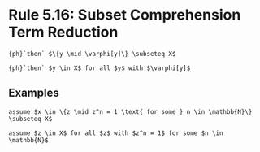 Rule 5.16: Subset Comprehension Term Reduction
==============================================


```{rewrite-rule}
{ph}`then` $\{y \mid \varphi[y]\} \subseteq X$

{ph}`then` $y \in X$ for all $y$ with $\varphi[y]$
```


Examples
--------

```{rewrite-rule}
assume $x \in \{z \mid z^n = 1 \text{ for some } n \in \mathbb{N}\} \subseteq X$

assume $z \in X$ for all $z$ with $z^n = 1$ for some $n \in \mathbb{N}$
```
